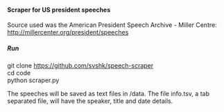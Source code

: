 #### Scraper for US president speeches

Source used was the American President Speech Archive - Miller Centre:
http://millercenter.org/president/speeches

##### Run
git clone https://github.com/svshk/speech-scraper<br>
cd code<br>
python scraper.py<br>

The speeches will be saved as text files in /data. The file info.tsv, a tab separated file, will have the speaker, title and date details.
